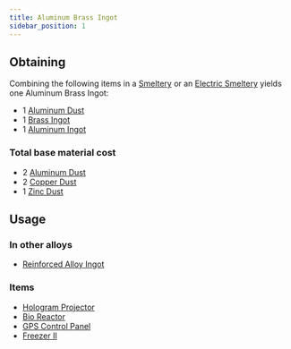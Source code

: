 ```yaml
---
title: Aluminum Brass Ingot
sidebar_position: 1
---
```


## Obtaining

Combining the following items in a [Smeltery](Smeltery) or an [Electric Smeltery](Electric-Smeltery) yields one Aluminum Brass Ingot:

* 1 [Aluminum Dust](Aluminum-Dust)
* 1 [Brass Ingot](Brass-Ingot)
* 1 [Aluminum Ingot](Aluminum-Ingot)

### Total base material cost

* 2 [Aluminum Dust](Aluminum-Dust)
* 2 [Copper Dust](Copper-Dust)
* 1 [Zinc Dust](Zinc-Dust)

## Usage

### In other alloys

* [Reinforced Alloy Ingot](Reinforced-Alloy-Ingot)

### Items

* [Hologram Projector](Hologram-Projector)
* [Bio Reactor](Bio-Reactor)
* [GPS Control Panel](GPS-Control-Panel)
* [Freezer II](Freezer)
